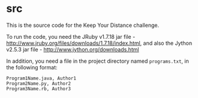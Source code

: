 # src
This is the source code for the Keep Your Distance challenge.

To run the code, you need the JRuby v1.7.18 jar file - http://www.jruby.org/files/downloads/1.7.18/index.html, and also the Jython v2.5.3 jar file - http://www.jython.org/downloads.html

In addition, you need a file in the project directory named `programs.txt`, in the following format:

    Program1Name.java, Author1
    Program2Name.py, Author2
    Program3Name.rb, Author3
